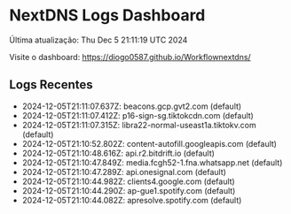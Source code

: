 # NextDNS Logs Dashboard

Última atualização: Thu Dec  5 21:11:19 UTC 2024

Visite o dashboard: https://diogo0587.github.io/Workflownextdns/

## Logs Recentes

- 2024-12-05T21:11:07.637Z: beacons.gcp.gvt2.com (default)
- 2024-12-05T21:11:07.412Z: p16-sign-sg.tiktokcdn.com (default)
- 2024-12-05T21:11:07.315Z: libra22-normal-useast1a.tiktokv.com (default)
- 2024-12-05T21:10:52.802Z: content-autofill.googleapis.com (default)
- 2024-12-05T21:10:48.616Z: api.r2.bitdrift.io (default)
- 2024-12-05T21:10:47.849Z: media.fcgh52-1.fna.whatsapp.net (default)
- 2024-12-05T21:10:47.289Z: api.onesignal.com (default)
- 2024-12-05T21:10:44.982Z: clients4.google.com (default)
- 2024-12-05T21:10:44.290Z: ap-gue1.spotify.com (default)
- 2024-12-05T21:10:44.082Z: apresolve.spotify.com (default)
